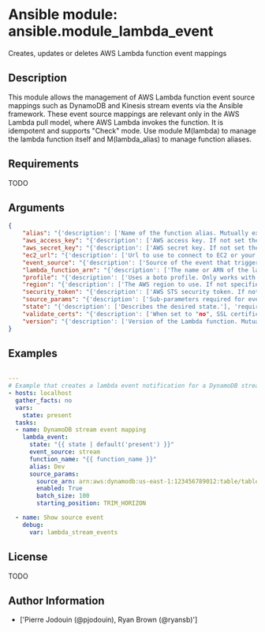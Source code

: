 # Ansible module: ansible.module_lambda_event


Creates, updates or deletes AWS Lambda function event mappings

## Description

This module allows the management of AWS Lambda function event source mappings such as DynamoDB and Kinesis stream events via the Ansible framework. These event source mappings are relevant only in the AWS Lambda pull model, where AWS Lambda invokes the function. It is idempotent and supports "Check" mode.  Use module M(lambda) to manage the lambda function itself and M(lambda_alias) to manage function aliases.

## Requirements

TODO

## Arguments

``` json
{
    "alias": "{'description': ['Name of the function alias. Mutually exclusive with C(version).'], 'required': True}",
    "aws_access_key": "{'description': ['AWS access key. If not set then the value of the AWS_ACCESS_KEY_ID, AWS_ACCESS_KEY or EC2_ACCESS_KEY environment variable is used.'], 'aliases': ['ec2_access_key', 'access_key']}",
    "aws_secret_key": "{'description': ['AWS secret key. If not set then the value of the AWS_SECRET_ACCESS_KEY, AWS_SECRET_KEY, or EC2_SECRET_KEY environment variable is used.'], 'aliases': ['ec2_secret_key', 'secret_key']}",
    "ec2_url": "{'description': ['Url to use to connect to EC2 or your Eucalyptus cloud (by default the module will use EC2 endpoints). Ignored for modules where region is required. Must be specified for all other modules if region is not used. If not set then the value of the EC2_URL environment variable, if any, is used.']}",
    "event_source": "{'description': ['Source of the event that triggers the lambda function.', "For DynamoDB and Kinesis events, select 'stream'", "For SQS queues, select 'sqs'"], 'required': False, 'default': 'stream', 'choices': ['stream', 'sqs']}",
    "lambda_function_arn": "{'description': ['The name or ARN of the lambda function.'], 'required': True, 'aliases': ['function_name', 'function_arn']}",
    "profile": "{'description': ['Uses a boto profile. Only works with boto >= 2.24.0.'], 'version_added': '1.6'}",
    "region": "{'description': ['The AWS region to use. If not specified then the value of the AWS_REGION or EC2_REGION environment variable, if any, is used. See U(http://docs.aws.amazon.com/general/latest/gr/rande.html#ec2_region)'], 'required': False, 'aliases': ['aws_region', 'ec2_region']}",
    "security_token": "{'description': ['AWS STS security token. If not set then the value of the AWS_SECURITY_TOKEN or EC2_SECURITY_TOKEN environment variable is used.'], 'aliases': ['access_token'], 'version_added': '1.6'}",
    "source_params": "{'description': ['Sub-parameters required for event source.', 'I(== stream event source ==)', 'C(source_arn) The Amazon Resource Name (ARN) of the Kinesis or DynamoDB stream that is the event source.', 'C(enabled) Indicates whether AWS Lambda should begin polling the event source. Default is True.', 'C(batch_size) The largest number of records that AWS Lambda will retrieve from your event source at the time of invoking your function. Default is 100.', 'C(starting_position) The position in the stream where AWS Lambda should start reading. Choices are TRIM_HORIZON or LATEST.', 'I(== sqs event source ==)', 'C(source_arn) The Amazon Resource Name (ARN) of the SQS queue to read events from.', 'C(enabled) Indicates whether AWS Lambda should begin reading from the event source. Default is True.', 'C(batch_size) The largest number of records that AWS Lambda will retrieve from your event source at the time of invoking your function. Default is 100.'], 'required': True}",
    "state": "{'description': ['Describes the desired state.'], 'required': True, 'default': 'present', 'choices': ['present', 'absent']}",
    "validate_certs": "{'description': ['When set to "no", SSL certificates will not be validated for boto versions >= 2.6.0.'], 'type': 'bool', 'default': True, 'version_added': '1.5'}",
    "version": "{'description': ['Version of the Lambda function. Mutually exclusive with C(alias).'], 'required': False}",
}
```

## Examples


``` yaml

---
# Example that creates a lambda event notification for a DynamoDB stream
- hosts: localhost
  gather_facts: no
  vars:
    state: present
  tasks:
  - name: DynamoDB stream event mapping
    lambda_event:
      state: "{{ state | default('present') }}"
      event_source: stream
      function_name: "{{ function_name }}"
      alias: Dev
      source_params:
        source_arn: arn:aws:dynamodb:us-east-1:123456789012:table/tableName/stream/2016-03-19T19:51:37.457
        enabled: True
        batch_size: 100
        starting_position: TRIM_HORIZON

  - name: Show source event
    debug:
      var: lambda_stream_events

```

## License

TODO

## Author Information
  - ['Pierre Jodouin (@pjodouin), Ryan Brown (@ryansb)']
